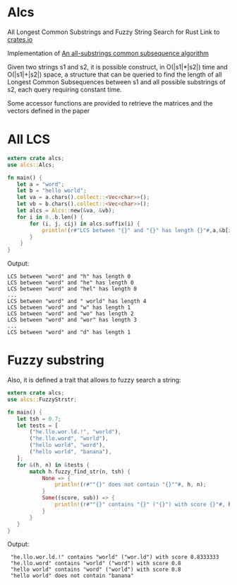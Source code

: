 # Alcs
All Longest Common Substrings and Fuzzy String Search for Rust
 Link to [crates.io](https://crates.io/crates/alcs)


 Implementation of [An all-substrings common subsequence algorithm](https://www.sciencedirect.com/science/article/pii/S0166218X07002727)

 Given two strings s1 and s2, it is possible construct,
 in O(|s1|\*|s2|) time and O(|s1|+|s2|) space,
 a structure that can be queried to find the length of
 all Longest Common Subsequences between s1 and all possible substrings of s2,
 each query requiring constant time.

 Some accessor functions are provided to retrieve the matrices and the vectors defined in the paper


 # All LCS
 ```rust
 extern crate alcs;
 use alcs::Alcs;

 fn main() {
    let a = "word";
    let b = "hello world";
    let va = a.chars().collect::<Vec<char>>();
    let vb = b.chars().collect::<Vec<char>>();
    let alcs = Alcs::new(&va, &vb);
    for i in 0..b.len() {
        for (i, j, cij) in alcs.suffix(i) {
            println!(r#"LCS between "{}" and "{}" has length {}"#,a,&b[i..j],cij);
        }
     }
 }
 ```
Output:
 ```
 LCS between "word" and "h" has length 0
 LCS between "word" and "he" has length 0
 LCS between "word" and "hel" has length 0
 ...
 LCS between "word" and " world" has length 4
 LCS between "word" and "w" has length 1
 LCS between "word" and "wo" has length 2
 LCS between "word" and "wor" has length 3
 ...
 LCS between "word" and "d" has length 1
```
# Fuzzy substring
 Also, it is defined a trait that allows to fuzzy search a string:
 ```rust
 extern crate alcs;
 use alcs::FuzzyStrstr;

 fn main() {
    let tsh = 0.7;
    let tests = [
        ("he.llo.wor.ld.!", "world"),
        ("he.llo.word", "world"),
        ("hello world", "word"),
        ("hello world", "banana"),
    ];
    for &(h, n) in &tests {
        match h.fuzzy_find_str(n, tsh) {
            None => {
                println!(r#""{}" does not contain "{}""#, h, n);
            }
            Some((score, sub)) => {
                println!(r#""{}" contains "{}" ("{}") with score {}"#, h, n, sub, score);
            }
        }
    }
 }
```
Output:
```
 "he.llo.wor.ld.!" contains "world" ("wor.ld") with score 0.8333333
 "he.llo.word" contains "world" ("word") with score 0.8
 "hello world" contains "word" ("world") with score 0.8
 "hello world" does not contain "banana"
 ```
